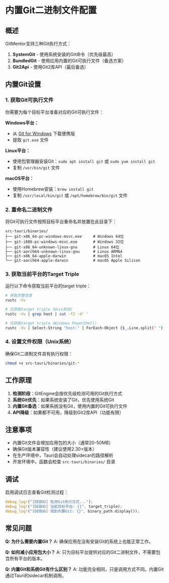 # 内置Git二进制文件配置

## 概述

GitMentor支持三种Git执行方式：
1. **SystemGit** - 使用系统安装的Git命令（优先级最高）
2. **BundledGit** - 使用应用内置的Git可执行文件（备选方案）
3. **Git2Api** - 使用Git2库API（最后备选）

## 内置Git设置

### 1. 获取Git可执行文件

你需要为每个目标平台准备对应的Git可执行文件：

**Windows平台：**
- 从 [Git for Windows](https://git-scm.com/download/win) 下载便携版
- 提取 `git.exe` 文件

**Linux平台：**
- 使用包管理器安装Git：`sudo apt install git` 或 `sudo yum install git`
- 复制 `/usr/bin/git` 文件

**macOS平台：**
- 使用Homebrew安装：`brew install git`
- 复制 `/usr/local/bin/git` 或 `/opt/homebrew/bin/git` 文件

### 2. 重命名二进制文件

将Git可执行文件按照目标平台重命名并放置在此目录下：

```
src-tauri/binaries/
├── git-x86_64-pc-windows-msvc.exe     # Windows 64位
├── git-i686-pc-windows-msvc.exe       # Windows 32位
├── git-x86_64-unknown-linux-gnu       # Linux 64位
├── git-aarch64-unknown-linux-gnu      # Linux ARM64
├── git-x86_64-apple-darwin            # macOS Intel
└── git-aarch64-apple-darwin           # macOS Apple Silicon
```

### 3. 获取当前平台的Target Triple

运行以下命令获取当前平台的target triple：

```bash
# 获取完整信息
rustc -Vv

# 仅获取target triple（Unix系统）
rustc -Vv | grep host | cut -f2 -d' '

# 仅获取target triple（Windows PowerShell）
rustc -Vv | Select-String "host:" | ForEach-Object {$_.Line.split(" ")[1]}
```

### 4. 设置文件权限（Unix系统）

确保Git二进制文件具有执行权限：

```bash
chmod +x src-tauri/binaries/git-*
```

## 工作原理

1. **检测阶段**：GitEngine会按优先级检测可用的Git执行方式
2. **系统Git优先**：如果系统安装了Git，优先使用系统Git
3. **内置Git备选**：如果系统没有Git，使用内置的Git可执行文件
4. **API降级**：如果都不可用，降级到Git2库API（功能有限）

## 注意事项

- 内置Git文件会增加应用包的大小（通常20-50MB）
- 确保Git版本兼容性（建议使用2.30+版本）
- 在生产环境中，Tauri会自动处理sidecar的路径解析
- 开发环境中，函数会检查 `src-tauri/binaries/` 目录

## 调试

启用调试日志查看Git检测过程：

```rust
debug_log!("[DEBUG] 检测Git执行方式...");
debug_log!("[DEBUG] 当前目标平台: {}", target_triple);
debug_log!("[DEBUG] 找到内置Git: {}", binary_path.display());
```

## 常见问题

**Q: 为什么需要内置Git？**
A: 确保应用在没有安装Git的系统上也能正常工作。

**Q: 如何减小应用包大小？**
A: 只为目标平台提供对应的Git二进制文件，不需要包含所有平台的版本。

**Q: 内置Git和系统Git有什么区别？**
A: 功能完全相同，只是调用方式不同。内置Git通过Tauri的sidecar机制调用。
